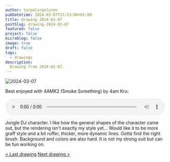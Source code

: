 ```yaml
---
author: turpelurpeluren
pubDatetime: 2024-03-07T13:23:00+01:00
title: drawing 2024-03-07
postSlug: drawing-2024-03-07
featured: false
project: false
microblog: false
image: true
draft: false
tags:
  - drawings
description:
  Drawing from 2024-03-07.
---
```


![2024-03-07](@assets/images/2024-03-07_dj.png)

Best enjoyed with 4AMK2 (Smoke Something) by 4am Kru:

<audio controls style="width: 100%">
  <source type="audio/mp3" src="/assets/audio/4AMK2.mp3"></source>
  <source type="audio/ogg" src="/assets/audio/4AMK2.ogg"></source>
  <p>Your browser does not support the audio element.</p>
</audio>

Jungle DJ character. I like how the general shapes of the character came out, but the rendering isn't exactly my style yet... Would like it to be more graff style and a bit ruffer, thicker, more dynamic lines. Gotta find the right brush. Background and colors are also hard. It is not my strong suit but can be fun working on.

[< Last drawing](/posts/drawing-2024-03-01) [Next drawing >](/posts/drawing-2024-03-15)

